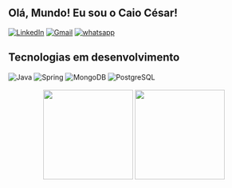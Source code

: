 ## Olá, Mundo! Eu sou o Caio César!

[![LinkedIn](https://img.shields.io/badge/LinkedIn-0077B5?style=for-the-badge&logo=linkedin&logoColor=white)](https://www.linkedin.com/in/caiocesarss/)
[![Gmail](https://img.shields.io/badge/Gmail-D14836?style=for-the-badge&logo=gmail&logoColor=white)](mailto:caiogalaxy00@gmail.com?subject=&body=)
[![whatsapp](https://img.shields.io/badge/WhatsApp-25D366?style=for-the-badge&logo=whatsapp&logoColor=white)](https://wa.me/19933005910)

<h2>Tecnologias em desenvolvimento</h2>
  <div style="display: inline_block">
    <img align="center" alt="Java" src="https://img.shields.io/badge/Java-ED8B00?style=for-the-badge&logo=openjdk&logoColor=white" />  
    <img align="center" alt="Spring" src="https://img.shields.io/badge/Spring-6DB33F?style=for-the-badge&logo=spring&logoColor=white" /> 
    <img align="center" alt="MongoDB" src="https://img.shields.io/badge/MongoDB-4EA94B?style=for-the-badge&logo=mongodb&logoColor=white" /> 
    <img align="center" alt="PostgreSQL" src="https://img.shields.io/badge/PostgreSQL-316192?style=for-the-badge&logo=postgresql&logoColor=white" /> 
</div>
<br/>

<div align="center">
  <img height="180em" src="https://github-readme-stats.vercel.app/api?username=caiocssilva&show_icons=true&theme=blue-green&include_all_commits=true&count_private=true"/>
  <img height="180em" src="https://github-readme-stats.vercel.app/api/top-langs/?username=caiocssilva&layout=compact&langs_count=16&theme=blue-green"/>
</div>
